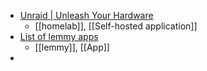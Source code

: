 - [Unraid | Unleash Your Hardware](https://unraid.net/)
	- [[homelab]], [[Self-hosted application]]
- [List of lemmy apps](https://lemmy.world/post/465785)
	- [[lemmy]], [[App]]
-